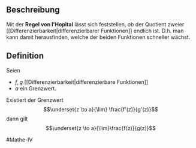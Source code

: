 ## Beschreibung
Mit der **Regel von l'Hopital** lässt sich feststellen, ob der Quotient zweier [[Differenzierbarkeit|differenzierbarer Funktionen]] endlich ist.
D.h. man kann damit herausfinden, welche der beiden Funktionen schneller wächst.

## Definition
Seien 
- $f, g$ [[Differenzierbarkeit|differenzierbare Funktionen]]
- $a$ ein Grenzwert.

Existiert der Grenzwert
$$\underset{z \to a}{\lim} \frac{f'(z)}{g'(z)}$$ dann gilt
$$\underset{z \to a}{\lim}\frac{f(z)}{g(z)}$$

#Mathe-IV 